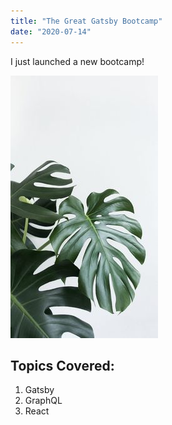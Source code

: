 ```yaml
---
title: "The Great Gatsby Bootcamp"
date: "2020-07-14"
---
```


I just launched a new bootcamp!

![Leaf](./leaf.jpg)

## Topics Covered:

1. Gatsby
2. GraphQL
3. React
